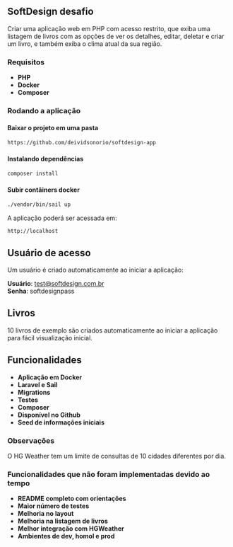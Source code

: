 ## SoftDesign desafio

Criar uma aplicação web em PHP com acesso restrito, que exiba uma listagem de livros com as opções de ver os detalhes, editar, deletar e criar um livro, e também exiba o clima atual da sua região.

### Requisitos

- **PHP**
- **Docker**
- **Composer**

### Rodando a aplicação


#### Baixar o projeto em uma pasta

~~~bash
https://github.com/deividsonorio/softdesign-app
~~~

#### Instalando dependências

~~~bash
composer install
~~~

#### Subir contâiners docker

~~~bash
./vendor/bin/sail up
~~~

A aplicação poderá ser acessada em:

~~~url
http://localhost
~~~

## Usuário de acesso

Um usuário é criado automaticamente ao iniciar a aplicação:

**Usuário**: test@softdesign.com.br<br>
**Senha**: softdesignpass

## Livros

10 livros de exemplo são criados automaticamente ao iniciar a aplicação para fácil visualização inicial.

## Funcionalidades

- **Aplicação em Docker**
- **Laravel e Sail**
- **Migrations**
- **Testes**
- **Composer**
- **Disponível no Github**
- **Seed de informações iniciais**

### Observações

O HG Weather tem um limite de consultas de 10 cidades diferentes por dia.

### Funcionalidades que não foram implementadas devido ao tempo

- **README completo com orientações**
- **Maior número de testes**
- **Melhoria no layout**
- **Melhoria na listagem de livros**
- **Melhor integração com HGWeather**
- **Ambientes de dev, homol e prod**
